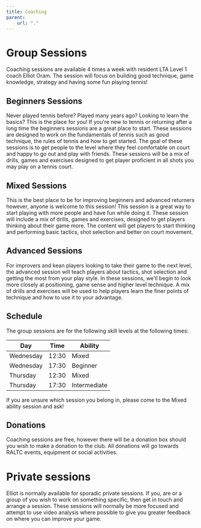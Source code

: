 ```yaml
---
title: Coaching
parent:
    url: "."
---
```


# Group Sessions 
Coaching sessions are available 4 times a week with resident LTA Level 1 coach Elliot Oram.
The session will focus on building good technique, game knowledge, strategy and having some fun playing tennis!

## Beginners Sessions
Never played tennis before? Played many years ago? Looking to learn the basics? This is the place for you!
If you're new to tennis or returning after a long time the beginners sessions are a great place to start.
These sessions are designed to work on the fundamentals of tennis such as good technique, the rules of tennis and how to get started.
The goal of these sessions is to get people to the level where they feel comfortable on court and happy to go out and play with friends.
These sessions will be a mix of drills, games and exercises designed to get player proficient in all shots you may play on a tennis court.

## Mixed Sessions
This is the best place to be for improving beginners and advanced returners however, anyone is welcome to this session!
This session is a great way to start playing with more people and have fun while doing it. 
These session will include a mix of drills, games and exercises, designed to get players thinking about their game more.
The content will get players to start thinking and performing basic tactics, shot selection and better on court movement.

## Advanced Sessions
For improvers and kean players looking to take their game to the next level, the advanced session will teach players about tactics,
shot selection and getting the most from your play style. In these sessions, we'll begin to look more closely at positioning, game sense 
and higher level technique. A mix of drills and exercises will be used to help players learn the finer points of 
technique and how to use it to your advantage.

## Schedule
The group sessions are for the following skill levels at the following times:


| Day           | Time          | Ability      |
| ------------- | ------------- | ------------ |
| Wednesday     | 12:30         | Mixed        |
| Wednesday     | 17:30         | Beginner     |
| Thursday      | 12:30         | Mixed        |
| Thursday      | 17:30         | Intermediate |


If you are unsure which session you belong in, please come to the Mixed ability session and ask!

## Donations
Coaching sessions are free, however there will be a donation box should you wish to make a donation to the club.
All donations will go towards RALTC events, equipment or social activities.

# Private sessions
Elliot is normally available for sporadic private sessions. If you, are or a group of you wish to work on something specific, 
then get in touch and arrange a session. These sessions will normally be more focused and attempt to use video analysis where possible
to give you greater feedback on where you can improve your game. 
